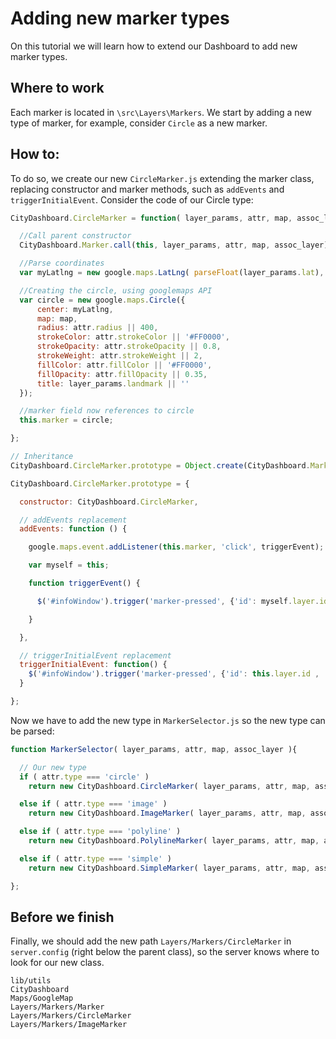 # Adding new marker types

On this tutorial we will learn how to extend our Dashboard to add new marker types.

## Where to work

Each marker is located in `\src\Layers\Markers`. We start by adding a new type of marker, for example, consider `Circle` as a new marker.

## How to:

To do so, we create our new `CircleMarker.js` extending the marker class, replacing constructor and marker methods, such as `addEvents` and `triggerInitialEvent`. Consider the code of our Circle type:

``` javascript
CityDashboard.CircleMarker = function( layer_params, attr, map, assoc_layer ){

  //Call parent constructor
  CityDashboard.Marker.call(this, layer_params, attr, map, assoc_layer);

  //Parse coordinates
  var myLatlng = new google.maps.LatLng( parseFloat(layer_params.lat), parseFloat(layer_params.lng) );

  //Creating the circle, using googlemaps API
  var circle = new google.maps.Circle({
      center: myLatlng,
      map: map,
      radius: attr.radius || 400,
      strokeColor: attr.strokeColor || '#FF0000',
      strokeOpacity: attr.strokeOpacity || 0.8,
      strokeWeight: attr.strokeWeight || 2,
      fillColor: attr.fillColor || '#FF0000',
      fillOpacity: attr.fillOpacity || 0.35,
      title: layer_params.landmark || ''
  });

  //marker field now references to circle
  this.marker = circle;

};

// Inheritance
CityDashboard.CircleMarker.prototype = Object.create(CityDashboard.Marker.prototype);

CityDashboard.CircleMarker.prototype = {

  constructor: CityDashboard.CircleMarker,

  // addEvents replacement
  addEvents: function () {

    google.maps.event.addListener(this.marker, 'click', triggerEvent);

    var myself = this;

    function triggerEvent() {

      $('#infoWindow').trigger('marker-pressed', {'id': myself.layer.id , 'value': myself.layer_params, 'attr': myself.attr});

    }

  },

  // triggerInitialEvent replacement
  triggerInitialEvent: function() {
    $('#infoWindow').trigger('marker-pressed', {'id': this.layer.id , 'value': this.layer_params, 'attr': this.attr});
  }

};

```

Now we have to add the new type in `MarkerSelector.js` so the new type can be parsed:

``` javascript
function MarkerSelector( layer_params, attr, map, assoc_layer ){

  // Our new type
  if ( attr.type === 'circle' )
    return new CityDashboard.CircleMarker( layer_params, attr, map, assoc_layer );

  else if ( attr.type === 'image' )
    return new CityDashboard.ImageMarker( layer_params, attr, map, assoc_layer );

  else if ( attr.type === 'polyline' )
    return new CityDashboard.PolylineMarker( layer_params, attr, map, assoc_layer );

  else if ( attr.type === 'simple' )
    return new CityDashboard.SimpleMarker( layer_params, attr, map, assoc_layer );

};
```

## Before we finish

Finally, we should add the new path `Layers/Markers/CircleMarker` in `server.config` (right below the parent class), so the server knows where to look for our new class.

```
lib/utils
CityDashboard
Maps/GoogleMap
Layers/Markers/Marker
Layers/Markers/CircleMarker
Layers/Markers/ImageMarker
```